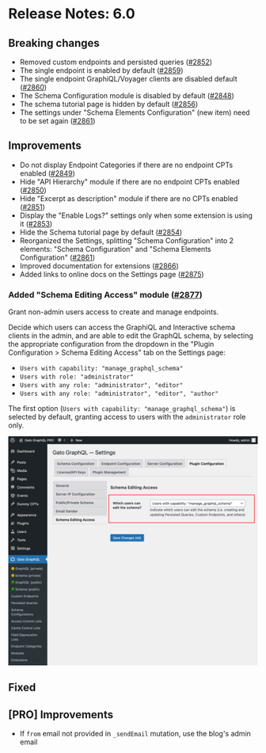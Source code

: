 # Release Notes: 6.0

## Breaking changes

- Removed custom endpoints and persisted queries ([#2852](https://github.com/GatoGraphQL/GatoGraphQL/pull/2852))
- The single endpoint is enabled by default ([#2859](https://github.com/GatoGraphQL/GatoGraphQL/pull/2859))
- The single endpoint GraphiQL/Voyager clients are disabled default ([#2860](https://github.com/GatoGraphQL/GatoGraphQL/pull/2860))
- The Schema Configuration module is disabled by default ([#2848](https://github.com/GatoGraphQL/GatoGraphQL/pull/2848))
- The schema tutorial page is hidden by default ([#2856](https://github.com/GatoGraphQL/GatoGraphQL/pull/2856))
- The settings under "Schema Elements Configuration" (new item) need to be set again ([#2861](https://github.com/GatoGraphQL/GatoGraphQL/pull/2861))

## Improvements

- Do not display Endpoint Categories if there are no endpoint CPTs enabled ([#2849](https://github.com/GatoGraphQL/GatoGraphQL/pull/2849))
- Hide "API Hierarchy" module if there are no endpoint CPTs enabled ([#2850](https://github.com/GatoGraphQL/GatoGraphQL/pull/2850))
- Hide "Excerpt as description" module if there are no CPTs enabled ([#2851](https://github.com/GatoGraphQL/GatoGraphQL/pull/2851))
- Display the "Enable Logs?" settings only when some extension is using it ([#2853](https://github.com/GatoGraphQL/GatoGraphQL/pull/2853))
- Hide the Schema tutorial page by default ([#2854](https://github.com/GatoGraphQL/GatoGraphQL/pull/2854))
- Reorganized the Settings, splitting "Schema Configuration" into 2 elements: "Schema Configuration" and  "Schema Elements Configuration" ([#2861](https://github.com/GatoGraphQL/GatoGraphQL/pull/2861))
- Improved documentation for extensions ([#2866](https://github.com/GatoGraphQL/GatoGraphQL/pull/2866))
- Added links to online docs on the Settings page ([#2875](https://github.com/GatoGraphQL/GatoGraphQL/pull/2875))

### Added "Schema Editing Access" module ([#2877](https://github.com/GatoGraphQL/GatoGraphQL/pull/2877))

Grant non-admin users access to create and manage endpoints.

Decide which users can access the GraphiQL and Interactive schema clients in the admin, and are able to edit the GraphQL schema, by selecting the appropriate configuration from the dropdown in the "Plugin Configuration > Schema Editing Access" tab on the Settings page:

- `Users with capability: "manage_graphql_schema"`
- `Users with role: "administrator"`
- `Users with any role: "administrator", "editor"`
- `Users with any role: "administrator", "editor", "author"`

The first option (`Users with capability: "manage_graphql_schema"`) is selected by default, granting access to users with the `administrator` role only.

<div class="img-width-1024" markdown=1>

![Configuring the schema editing access in the Settings](../../images/settings-schema-editing-access.png "Configuring the schema editing access in the Settings")

</div>

## Fixed

## [PRO] Improvements

- If `from` email not provided in `_sendEmail` mutation, use the blog's admin email
